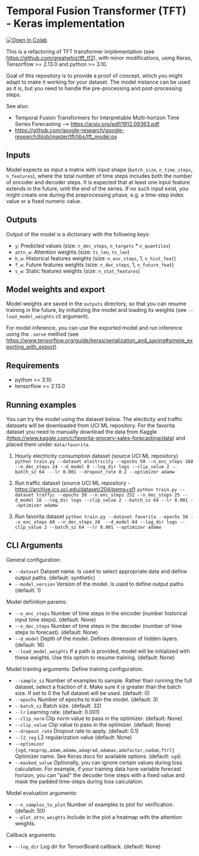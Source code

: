 # Temporal Fusion Transformer (TFT) - Keras implementation

[![Open In Colab](https://colab.research.google.com/assets/colab-badge.svg)](https://colab.research.google.com/github/tkostas/tft-transformer-keras/blob/master/TFT_Transformer_Keras.ipynb)

This is a refactoring of TFT transformer implementation
(see https://github.com/greatwhiz/tft_tf2), with minor modifications,
using Keras, Tensorflow >= 2.13.0 and python >= 3.10.

Goal of this repository is to provide a proof of concept, which you
might adapt to make it working for your dataset. The model instance
can be used as it is, but you need to handle the pre-processing and
post-processing steps.

See also:

- Temporal Fusion Transformers for Interpretable Multi-horizon Time Series Forecasting --> https://arxiv.org/pdf/1912.09363.pdf
- https://github.com/google-research/google-research/blob/master/tft/libs/tft_model.py

## Inputs

Model expects as input a matrix with input shape
(`batch_size`, `n_time_steps`, `n_features`), where the total number
of time steps includes both the number of encoder and decoder steps.
It is expected that at least one input feature extends in the future,
until the end of the series. If no such input exist, you might create
one during the preprocessing phase, e.g. a time-step index value or
a fixed numeric value.

## Outputs

Output of the model is a dictionary with the following keys:

- `y`: Predicted values (size: `n_dec_steps`, `n_targets` \* `n_quantiles`)
- `attn_w`: Attention weights (size: `ts_len`, `ts_len`)
- `h_w`: Historical features weights (size: `n_enc_steps`, 1, `n_hist_feat`)
- `f_w`: Future features weights (size: `n_dec_steps`, 1, `n_future_feat`)
- `s_w`: Static features weights (size: `n_stat_features`)

## Model weights and export

Model weights are saved in the `outputs` directory, so that you can
resume training in the future, by initializing the model and loading its weights
(see `--load_model_weights` cli argument).

For model inference, you can use the exported model and run inference using the
`.serve` method (see https://www.tensorflow.org/guide/keras/serialization_and_saving#simple_exporting_with_export).

## Requirements

- python >= 3.10
- tensorflow >= 2.13.0

## Running examples

You can try the model using the dataset below. The electicity and traffic
datasets will be downloaded from UCI ML repository. For the favorita dataset
you need to manually download the data from Kaggle
(https://www.kaggle.com/c/favorita-grocery-sales-forecasting/data)
and placed them under `data/favorita`.

1. Hourly electricity consumption dataset (source UCI ML repository)
   `python train.py --dataset electricity --epochs 50 --n_enc_steps 168
--n_dec_steps 24 --d_model 8 --log_dir logs --clip_value 2 --batch_sz 64 
--lr 0.001 --dropout_rate 0.2 --optimizer adamw
`

2. Run traffic dataset (source UCI ML repository - https://archive.ics.uci.edu/dataset/204/pems+sf)
   `python train.py --dataset traffic --epochs 50 --n_enc_steps 252 --n_dec_steps 25
--d_model 16 --log_dir logs --clip_value 2 --batch_sz 64
--lr 0.001 --optimizer adamw`

3. Run favorita dataset
   `python train.py --dataset favorita --epochs 50 --n_enc_steps 60 --n_dec_steps 20 
--d_model 64 --log_dir logs --clip_value 2 --batch_sz 64 --lr 0.001 --optimizer adamw`

## CLI Arguments

General configuration:

- `--dataset` Dataset name. Is used to select appropriate data and define output paths. (default: synthetic)
- `--model_version` Version of the model. Is used to define output paths (default: 1)

Model definition params:

- `--n_enc_steps` Number of time steps in the encoder (number historical input time steps). (default: None)
- `--n_dec_steps` Number of time steps in the decoder (number of time steps to forecast). (default: None)
- `--d_model` Depth of the model. Defines dimension of hidden layers. (default: 16)
- `--load_model_weights` If a path is provided, model will be initialized with these weights. Use this option to resume training. (default: None)

Model training arguments:
Define training configuration.

- `--sample_sz` Number of examples to sample. Rather than running the full dataset, select a fraction of it. Make sure it is greater than the batch size. If set to 0 the full dataset will be used. (default: 0)
- `--epochs` Number of epochs to train the model. (default: 3)
- `--batch_sz` Batch size. (default: 32)
- `--lr` Learning rate. (default: 0.001)
- `--clip_norm` Clip norm value to pass in the optimizer. (default: None)
- `--clip_value` Clip value to pass in the optimizer. (default: None)
- `--dropout_rate` Dropout rate to apply. (default: 0.1)
- `--l2_reg` L2 regularization value (default: None)
- `--optimizer` `{sgd,rmsprop,adam,adamw,adagrad,adamax,adafactor,nadam,ftrl}`
  Optimizer name. See Keras docs for available options. (default: `sgd`)
- `--masked_value` Optionally, you can ignore certain values during loss
  calculation. For example, if your training data have variable
  forecast horizon, you can "pad" the decoder time steps with a fixed
  value and mask the padded time-steps during loss calculation.

Model evaluation arguments:

- `--n_samples_to_plot` Number of examples to plot for verification. (default: 50)
- `--plot_attn_weights` Include in the plot a heatmap with the attention weights.

Callback arguments:

- `--log_dir` Log dir for TensorBoard callback. (default: None)
